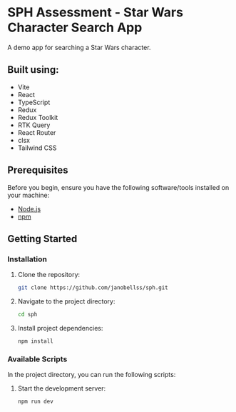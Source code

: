 # SPH Assessment - Star Wars Character Search App

A demo app for searching a Star Wars character.

## Built using:

- Vite
- React
- TypeScript
- Redux
- Redux Toolkit
- RTK Query
- React Router
- clsx
- Tailwind CSS

## Prerequisites

Before you begin, ensure you have the following software/tools installed on your machine:

- [Node.js](https://nodejs.org/)
- [npm](https://www.npmjs.com/)

## Getting Started

### Installation

1. Clone the repository:

   ```bash
   git clone https://github.com/janobellss/sph.git
   ```

2. Navigate to the project directory:

   ```bash
   cd sph
   ```

3. Install project dependencies:

   ```
   npm install
   ```

### Available Scripts

In the project directory, you can run the following scripts:

1. Start the development server:

   ```bash
   npm run dev
   ```
